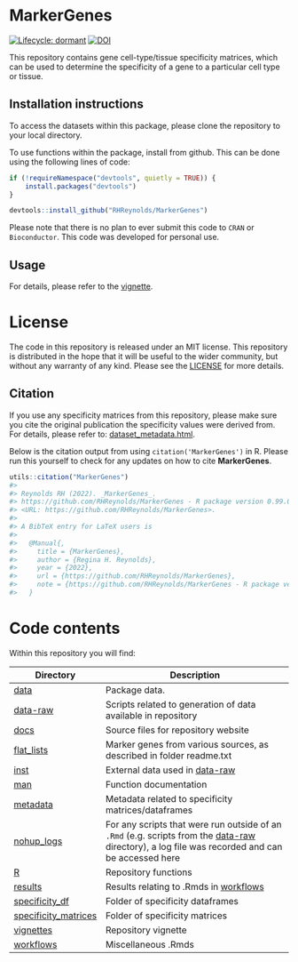 
<!-- README.md is generated from README.Rmd. Please edit that file -->
# MarkerGenes

<!-- badges: start -->
[![Lifecycle: dormant](https://img.shields.io/badge/lifecycle-dormant-blue.svg)](https://www.tidyverse.org/lifecycle/#dormant) [![DOI](https://zenodo.org/badge/183661929.svg)](https://zenodo.org/badge/latestdoi/183661929) <!-- badges: end -->

This repository contains gene cell-type/tissue specificity matrices, which can be used to determine the specificity of a gene to a particular cell type or tissue.

## Installation instructions

To access the datasets within this package, please clone the repository to your local directory.

To use functions within the package, install from github. This can be done using the following lines of code:

``` r
if (!requireNamespace("devtools", quietly = TRUE)) {
    install.packages("devtools")
}

devtools::install_github("RHReynolds/MarkerGenes")
```

Please note that there is no plan to ever submit this code to `CRAN` or `Bioconductor`. This code was developed for personal use.

## Usage

For details, please refer to the [vignette](https://rhreynolds.github.io/MarkerGenes/articles/MarkerGenes.html).

# License

The code in this repository is released under an MIT license. This repository is distributed in the hope that it will be useful to the wider community, but without any warranty of any kind. Please see the [LICENSE](https://github.com/RHReynolds/MarkerGenes/tree/master/LICENSE.md) for more details.

## Citation

If you use any specificity matrices from this repository, please make sure you cite the original publication the specificity values were derived from. For details, please refer to: [dataset\_metadata.html](https://rhreynolds.github.io/MarkerGenes/articles/articles/dataset_metadata.html).

Below is the citation output from using `citation('MarkerGenes')` in R. Please run this yourself to check for any updates on how to cite **MarkerGenes**.

``` r
utils::citation("MarkerGenes")
#> 
#> Reynolds RH (2022). _MarkerGenes_.
#> https://github.com/RHReynolds/MarkerGenes - R package version 0.99.0,
#> <URL: https://github.com/RHReynolds/MarkerGenes>.
#> 
#> A BibTeX entry for LaTeX users is
#> 
#>   @Manual{,
#>     title = {MarkerGenes},
#>     author = {Regina H. Reynolds},
#>     year = {2022},
#>     url = {https://github.com/RHReynolds/MarkerGenes},
#>     note = {https://github.com/RHReynolds/MarkerGenes - R package version 0.99.0},
#>   }
```

# Code contents

Within this repository you will find:

<table>
<colgroup>
<col width="11%" />
<col width="88%" />
</colgroup>
<thead>
<tr class="header">
<th>Directory</th>
<th>Description</th>
</tr>
</thead>
<tbody>
<tr class="odd">
<td><a href="https://github.com/RHReynolds/MarkerGenes/tree/master/data">data</a></td>
<td>Package data.</td>
</tr>
<tr class="even">
<td><a href="https://github.com/RHReynolds/MarkerGenes/tree/master/data-raw">data-raw</a></td>
<td>Scripts related to generation of data available in repository</td>
</tr>
<tr class="odd">
<td><a href="https://github.com/RHReynolds/MarkerGenes/tree/master/docs">docs</a></td>
<td>Source files for repository website</td>
</tr>
<tr class="even">
<td><a href="https://github.com/RHReynolds/MarkerGenes/tree/master/flat_lists">flat_lists</a></td>
<td>Marker genes from various sources, as described in folder readme.txt</td>
</tr>
<tr class="odd">
<td><a href="https://github.com/RHReynolds/MarkerGenes/tree/master/inst">inst</a></td>
<td>External data used in <a href="https://github.com/RHReynolds/MarkerGenes/tree/master/data-raw">data-raw</a></td>
</tr>
<tr class="even">
<td><a href="https://github.com/RHReynolds/MarkerGenes/tree/master/man">man</a></td>
<td>Function documentation</td>
</tr>
<tr class="odd">
<td><a href="https://github.com/RHReynolds/MarkerGenes/tree/master/metadata">metadata</a></td>
<td>Metadata related to specificity matrices/dataframes</td>
</tr>
<tr class="even">
<td><a href="https://github.com/RHReynolds/MarkerGenes/tree/master/nohup_logs">nohup_logs</a></td>
<td>For any scripts that were run outside of an <code>.Rmd</code> (e.g. scripts from the <a href="https://github.com/RHReynolds/MarkerGenes/tree/master/data-raw">data-raw</a> directory), a log file was recorded and can be accessed here</td>
</tr>
<tr class="odd">
<td><a href="https://github.com/RHReynolds/MarkerGenes/tree/master/R">R</a></td>
<td>Repository functions</td>
</tr>
<tr class="even">
<td><a href="https://github.com/RHReynolds/MarkerGenes/tree/master/results">results</a></td>
<td>Results relating to .Rmds in <a href="https://github.com/RHReynolds/MarkerGenes/tree/master/workflows">workflows</a></td>
</tr>
<tr class="odd">
<td><a href="https://github.com/RHReynolds/MarkerGenes/tree/master/specificity_df">specificity_df</a></td>
<td>Folder of specificity dataframes</td>
</tr>
<tr class="even">
<td><a href="https://github.com/RHReynolds/MarkerGenes/tree/master/specificity_matrices">specificity_matrices</a></td>
<td>Folder of specificity matrices</td>
</tr>
<tr class="odd">
<td><a href="https://github.com/RHReynolds/MarkerGenes/tree/master/vignettes">vignettes</a></td>
<td>Repository vignette</td>
</tr>
<tr class="even">
<td><a href="https://github.com/RHReynolds/MarkerGenes/tree/master/workflows">workflows</a></td>
<td>Miscellaneous .Rmds</td>
</tr>
</tbody>
</table>
